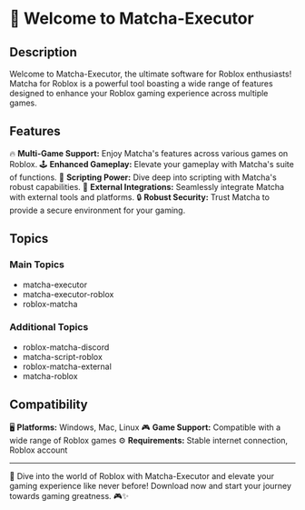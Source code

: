 # 🚀 Welcome to Matcha-Executor

## Description
Welcome to Matcha-Executor, the ultimate software for Roblox enthusiasts! Matcha for Roblox is a powerful tool boasting a wide range of features designed to enhance your Roblox gaming experience across multiple games.

## Features
🔥 **Multi-Game Support:** Enjoy Matcha's features across various games on Roblox.
🕹️ **Enhanced Gameplay:** Elevate your gameplay with Matcha's suite of functions.
🤖 **Scripting Power:** Dive deep into scripting with Matcha's robust capabilities.
🌟 **External Integrations:** Seamlessly integrate Matcha with external tools and platforms.
🔒 **Robust Security:** Trust Matcha to provide a secure environment for your gaming.

## Topics
### Main Topics
- matcha-executor
- matcha-executor-roblox
- roblox-matcha

### Additional Topics
- roblox-matcha-discord
- matcha-script-roblox
- roblox-matcha-external
- matcha-roblox

## Compatibility
🖥️ **Platforms:** Windows, Mac, Linux
🎮 **Game Support:** Compatible with a wide range of Roblox games
⚙️ **Requirements:** Stable internet connection, Roblox account

---

🚀 Dive into the world of Roblox with Matcha-Executor and elevate your gaming experience like never before! Download now and start your journey towards gaming greatness. 🎮✨